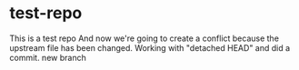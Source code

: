 # test-repo
This is a test repo
And now we're going to create a conflict because the upstream file has been changed.
Working with "detached HEAD" and did a commit.
new branch